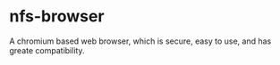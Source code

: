 # nfs-browser
A chromium based web browser, which is secure, easy to use, and has greate compatibility.
